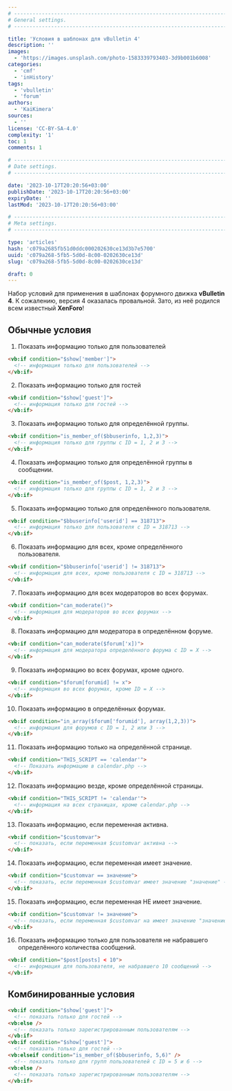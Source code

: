 ```yaml
---
# -------------------------------------------------------------------------------------------------------------------- #
# General settings.
# -------------------------------------------------------------------------------------------------------------------- #

title: 'Условия в шаблонах для vBulletin 4'
description: ''
images:
  - 'https://images.unsplash.com/photo-1583339793403-3d9b001b6008'
categories:
  - 'cmf'
  - 'inHistory'
tags:
  - 'vbulletin'
  - 'forum'
authors:
  - 'KaiKimera'
sources:
  - ''
license: 'CC-BY-SA-4.0'
complexity: '1'
toc: 1
comments: 1

# -------------------------------------------------------------------------------------------------------------------- #
# Date settings.
# -------------------------------------------------------------------------------------------------------------------- #

date: '2023-10-17T20:20:56+03:00'
publishDate: '2023-10-17T20:20:56+03:00'
expiryDate: ''
lastMod: '2023-10-17T20:20:56+03:00'

# -------------------------------------------------------------------------------------------------------------------- #
# Meta settings.
# -------------------------------------------------------------------------------------------------------------------- #

type: 'articles'
hash: 'c079a2685fb51d0ddc000202630ce13d3b7e5700'
uuid: 'c079a268-5fb5-5d0d-8c00-0202630ce13d'
slug: 'c079a268-5fb5-5d0d-8c00-0202630ce13d'

draft: 0
---
```


Набор условий для применения в шаблонах форумного движка **vBulletin 4**. К сожалению, версия 4 оказалась провальной. Зато, из неё родился всем известный **XenForo**!

<!--more-->

## Обычные условия

1. Показать информацию только для пользователей

```html
<vb:if condition="$show['member']">
  <!-- информация только для пользователей -->
</vb:if>
```

2. Показать информацию только для гостей

```html
<vb:if condition="$show['guest']">
  <!-- информация только для гостей -->
</vb:if>
```

3. Показать информацию только для определённой группы.

```html
<vb:if condition="is_member_of($bbuserinfo, 1,2,3)">
  <!-- информация только для группы с ID = 1, 2 и 3 -->
</vb:if>
```

4. Показать информацию только для определённой группы в сообщении.

```html
<vb:if condition="is_member_of($post, 1,2,3)">
  <!-- информация только для группы с ID = 1, 2 и 3 -->
</vb:if>
```

5. Показать информацию только для определённого пользователя.

```html
<vb:if condition="$bbuserinfo['userid'] == 318713">
  <!-- информация только для пользователя с ID = 318713 -->
</vb:if>
```

6. Показать информацию для всех, кроме определённого пользователя.

```html
<vb:if condition="$bbuserinfo['userid'] != 318713">
  <!-- информация для всех, кроме пользователя с ID = 318713 -->
</vb:if>
```

7. Показать информацию для всех модераторов во всех форумах.

```html
<vb:if condition="can_moderate()">
  <!-- информация для модераторов во всех форумах -->
</vb:if>
```

8. Показать информацию для модератора в определённом форуме.

```html
<vb:if condition="can_moderate($forum['x])">
  <!-- информация для модератора определённого форума с ID = X -->
</vb:if>
```

9. Показать информацию во всех форумах, кроме одного.

```html
<vb:if condition="$forum[forumid] != x">
  <!-- информация во всех форумах, кроме ID = X -->
</vb:if>
```

10. Показать информацию в определённых форумах.

```html
<vb:if condition="in_array($forum['forumid'], array(1,2,3))">
  <!-- информация для форумов с ID = 1, 2 или 3 -->
</vb:if>
```

11. Показать информацию только на определённой странице.

```html
<vb:if condition="THIS_SCRIPT == 'calendar'">
  <!-- Показать информацию в calendar.php -->
</vb:if>
```

12. Показать информацию везде, кроме определённой страницы.

```html
<vb:if condition="THIS_SCRIPT != 'calendar'">
  <!-- информация на всех страницах, кроме calendar.php -->
</vb:if>
```

13. Показать информацию, если переменная активна.

```html
<vb:if condition="$customvar">
  <!-- показать, если переменная $customvar активна -->
</vb:if>
```

14. Показать информацию, если переменная имеет значение.

```html
<vb:if condition="$customvar == значение">
  <!-- показать, если переменная $customvar имеет значение "значение" -->
</vb:if>
```

15. Показать информацию, если переменная НЕ имеет значение.

```html
<vb:if condition="$customvar != значение">
  <!-- показать, если переменная $customvar на имеет значение "значение" -->
</vb:if>
```

16. Показать информацию только для пользователя не набравшего определённого количества сообщений.

```html
<vb:if condition="$post[posts] < 10">
  <!-- информация для пользователя, не набравшего 10 сообщений -->
</vb:if>
```

## Комбинированные условия

```html
<vb:if condition="$show['guest']">
  <!-- показать только для гостей -->
<vb:else />
  <!-- показать только зарегистрированным пользователям -->
</vb:if>
<vb:if condition="$show['guest']">
  <!-- показать только для гостей -->
<vb:elseif condition="is_member_of($bbuserinfo, 5,6)" />
  <!-- показать только для групп пользователей с ID = 5 и 6 -->
<vb:else />
  <!-- показать только зарегистрированным пользователям -->
</vb:if>
```
